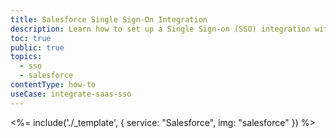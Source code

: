 ```yaml
---
title: Salesforce Single Sign-On Integration
description: Learn how to set up a Single Sign-on (SSO) integration with Salesforce and Auth0.
toc: true
public: true
topics:
  - sso
  - salesforce
contentType: how-to
useCase: integrate-saas-sso
---
```


<%= include('./_template', {
  service: "Salesforce",
  img: "salesforce"
}) %>
